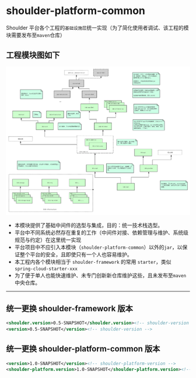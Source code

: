 # shoulder-platform-common

Shoulder 平台各个工程的`基础设施层`统一实现（为了简化使用者调试、该工程的模块需要发布至`maven`仓库）

## 工程模块图如下

![工程结构.png](../img/archetype/projectAndModule.png)


* 本模块提供了基础中间件的选型与集成，目的：统一技术栈选型。
* 平台中不同系统必然存在重复的工作（中间件对接、依赖管理与维护、系统级规范与约定）在这里统一实现
* 平台项目中不应引入本模块（`shoulder-platform-common`）以外的`jar`，以保证整个平台的安全，且即使只有一个人也容易维护。
* 本工程内各个模块相当于 `shoulder-framework` 的常用 `starter`，类似 `spring-cloud-starter-xxx`
* 为了便于单人也能快速维护、未专门创新新仓库维护这些，且未发布至`maven`中央仓库。

----

## 统一更换 shoulder-framework 版本
```xml
<shoulder.version>0.5-SNAPSHOT</shoulder.version><!-- shoulder-version -->
<version>0.5-SNAPSHOT</version><!-- shoulder-version -->
```

## 统一更换 shoulder-platform-common 版本
```xml
<version>1.0-SNAPSHOT</version><!-- shoulder-platform-version -->
<shoulder-platform.version>1.0-SNAPSHOT</shoulder-platform.version><!-- shoulder-platform-version -->
```
